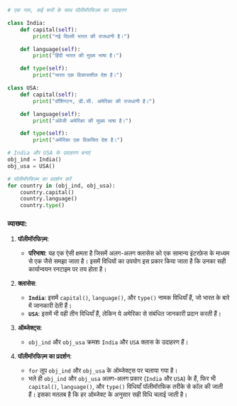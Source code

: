 
```python
# एक नाम, कई रूपों के साथ पॉलीमॉरफिज़्म का उदाहरण

class India: 
    def capital(self): 
        print("नई दिल्ली भारत की राजधानी है।") 

    def language(self): 
        print("हिंदी भारत की मुख्य भाषा है।") 

    def type(self): 
        print("भारत एक विकासशील देश है।") 

class USA: 
    def capital(self): 
        print("वॉशिंगटन, डी.सी. अमेरिका की राजधानी है।") 

    def language(self): 
        print("अंग्रेजी अमेरिका की मुख्य भाषा है।") 

    def type(self): 
        print("अमेरिका एक विकसित देश है।") 

# India और USA के उदाहरण बनाएं
obj_ind = India() 
obj_usa = USA() 

# पॉलीमॉरफिज़्म का प्रदर्शन करें
for country in (obj_ind, obj_usa): 
    country.capital() 
    country.language() 
    country.type()
```

### व्याख्या:

1. **पॉलीमॉरफिज़्म**:
   - **परिभाषा**: यह एक ऐसी क्षमता है जिसमें अलग-अलग क्लासेस को एक सामान्य इंटरफ़ेस के माध्यम से एक जैसे समझा जाता है। इसमें विधियों का उपयोग इस प्रकार किया जाता है कि उनका सही कार्यान्वयन रनटाइम पर तय होता है।

2. **क्लासेस**:
   - **`India`**: इसमें `capital()`, `language()`, और `type()` नामक विधियाँ हैं, जो भारत के बारे में जानकारी देती हैं।
   - **`USA`**: इसमें भी वही तीन विधियाँ हैं, लेकिन ये अमेरिका से संबंधित जानकारी प्रदान करती हैं।

3. **ऑब्जेक्ट्स**:
   - `obj_ind` और `obj_usa` क्रमशः `India` और `USA` क्लास के उदाहरण हैं।

4. **पॉलीमॉरफिज़्म का प्रदर्शन**:
   - `for` लूप `obj_ind` और `obj_usa` के ऑब्जेक्ट्स पर चलाया गया है।
   - भले ही `obj_ind` और `obj_usa` अलग-अलग प्रकार (`India` और `USA`) के हैं, फिर भी `capital()`, `language()`, और `type()` विधियाँ पॉलीमॉरफिक तरीके से कॉल की जाती हैं। इसका मतलब है कि हर ऑब्जेक्ट के अनुसार सही विधि चलाई जाती है।

